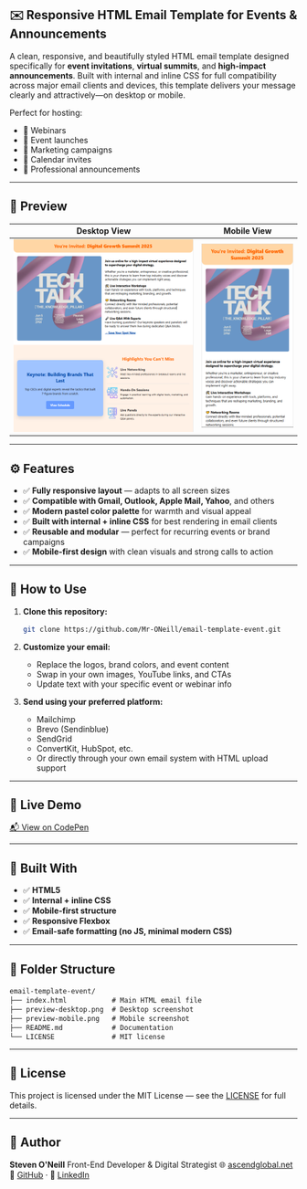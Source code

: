 ## ✉️ Responsive HTML Email Template for Events & Announcements

A clean, responsive, and beautifully styled HTML email template designed specifically for **event invitations**, **virtual summits**, and **high-impact announcements**. Built with internal and inline CSS for full compatibility across major email clients and devices, this template delivers your message clearly and attractively—on desktop or mobile.

Perfect for hosting:

* 🎤 Webinars
* 📣 Event launches
* 📧 Marketing campaigns
* 📅 Calendar invites
* 💼 Professional announcements

---

## 📸 Preview

| Desktop View                            | Mobile View                           |
| --------------------------------------- | ------------------------------------- |
| ![Desktop Preview](preview-desktop.png) | ![Mobile Preview](preview-mobile.png) |

---

## ⚙️ Features

* ✅ **Fully responsive layout** — adapts to all screen sizes
* ✅ **Compatible with Gmail, Outlook, Apple Mail, Yahoo**, and others
* ✅ **Modern pastel color palette** for warmth and visual appeal
* ✅ **Built with internal + inline CSS** for best rendering in email clients
* ✅ **Reusable and modular** — perfect for recurring events or brand campaigns
* ✅ **Mobile-first design** with clean visuals and strong calls to action

---

## 🚀 How to Use

1. **Clone this repository:**

   ```bash
   git clone https://github.com/Mr-ONeill/email-template-event.git
   ```

2. **Customize your email:**

   * Replace the logos, brand colors, and event content
   * Swap in your own images, YouTube links, and CTAs
   * Update text with your specific event or webinar info

3. **Send using your preferred platform:**

   * Mailchimp
   * Brevo (Sendinblue)
   * SendGrid
   * ConvertKit, HubSpot, etc.
   * Or directly through your own email system with HTML upload support

---

## 🔗 Live Demo

[📬 View on CodePen](https://codepen.io/mr-oneill/pen/ogXrZyB)

---

## 🧰 Built With

* ✅ **HTML5**
* ✅ **Internal + inline CSS**
* ✅ **Mobile-first structure**
* ✅ **Responsive Flexbox**
* ✅ **Email-safe formatting (no JS, minimal modern CSS)**

---

## 📂 Folder Structure

```
email-template-event/
├── index.html           # Main HTML email file
├── preview-desktop.png  # Desktop screenshot
├── preview-mobile.png   # Mobile screenshot
├── README.md            # Documentation
└── LICENSE              # MIT license
```

---

## 📄 License

This project is licensed under the MIT License — see the [LICENSE](https://github.com/Mr-ONeill/email-template-event/blob/main/LICENSE) for full details.

---

## 👤 Author

**Steven O'Neill**
Front-End Developer & Digital Strategist
🌐 [ascendglobal.net](https://ascendglobal.net/)
🔗 [GitHub](https://github.com/Mr-0Neill/) · 💼 [LinkedIn](https://www.linkedin.com/in/steven-oneill-/)
